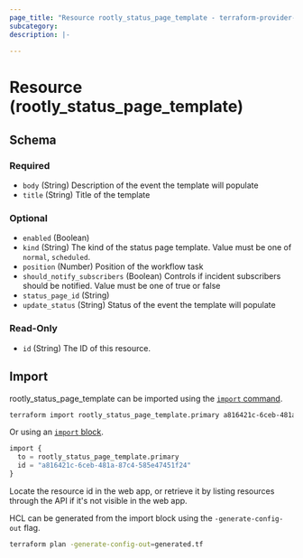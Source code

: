 ```yaml
---
page_title: "Resource rootly_status_page_template - terraform-provider-rootly"
subcategory:
description: |-
    
---
```


# Resource (rootly_status_page_template)





<!-- schema generated by tfplugindocs -->
## Schema

### Required

- `body` (String) Description of the event the template will populate
- `title` (String) Title of the template

### Optional

- `enabled` (Boolean)
- `kind` (String) The kind of the status page template. Value must be one of `normal`, `scheduled`.
- `position` (Number) Position of the workflow task
- `should_notify_subscribers` (Boolean) Controls if incident subscribers should be notified. Value must be one of true or false
- `status_page_id` (String)
- `update_status` (String) Status of the event the template will populate

### Read-Only

- `id` (String) The ID of this resource.

## Import

rootly_status_page_template can be imported using the [`import` command](https://developer.hashicorp.com/terraform/cli/commands/import).

```sh
terraform import rootly_status_page_template.primary a816421c-6ceb-481a-87c4-585e47451f24
```

Or using an [`import` block](https://developer.hashicorp.com/terraform/language/import).

```terraform
import {
  to = rootly_status_page_template.primary
  id = "a816421c-6ceb-481a-87c4-585e47451f24"
}
```

Locate the resource id in the web app, or retrieve it by listing resources through the API if it's not visible in the web app.

HCL can be generated from the import block using the `-generate-config-out` flag.

```sh
terraform plan -generate-config-out=generated.tf
```
